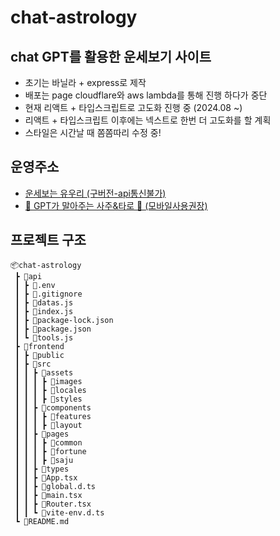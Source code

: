 # chat-astrology

## chat GPT를 활용한 운세보기 사이트

- 초기는 바닐라 + express로 제작
- 배포는 page cloudflare와 aws lambda를 통해 진행 하다가 중단
- 현재 리액트 + 타입스크립트로 고도화 진행 중 (2024.08 ~)
- 리액트 + 타입스크립트 이후에는 넥스트로 한번 더 고도화를 할 계획
- 스타일은 시간날 때 쫌쫌따리 수정 중!

## 운영주소

- [운세보는 유우리 (구버전-api통신불가)](https://chat-astrology-cjp.pages.dev/)
- [🔮 GPT가 말아주는 사주&타로 🔮 (모바일사용권장)](https://chat-astrology.vercel.app)

## 프로젝트 구조

```
📦chat-astrology
 ┣ 📂api
 ┃ ┣ 📜.env
 ┃ ┣ 📜.gitignore
 ┃ ┣ 📜datas.js
 ┃ ┣ 📜index.js
 ┃ ┣ 📜package-lock.json
 ┃ ┣ 📜package.json
 ┃ ┗ 📜tools.js
 ┣ 📂frontend
 ┃ ┣ 📂public
 ┃ ┣ 📂src
 ┃ ┃ ┣ 📂assets
 ┃ ┃ ┃ ┣ 📂images
 ┃ ┃ ┃ ┣ 📂locales
 ┃ ┃ ┃ ┣ 📂styles
 ┃ ┃ ┣ 📂components
 ┃ ┃ ┃ ┣ 📂features
 ┃ ┃ ┃ ┣ 📂layout
 ┃ ┃ ┣ 📂pages
 ┃ ┃ ┃ ┣ 📂common
 ┃ ┃ ┃ ┣ 📂fortune
 ┃ ┃ ┃ ┣ 📂saju
 ┃ ┃ ┣ 📂types
 ┃ ┃ ┣ 📜App.tsx
 ┃ ┃ ┣ 📜global.d.ts
 ┃ ┃ ┣ 📜main.tsx
 ┃ ┃ ┣ 📜Router.tsx
 ┃ ┃ ┗ 📜vite-env.d.ts
 ┗ 📜README.md
```
